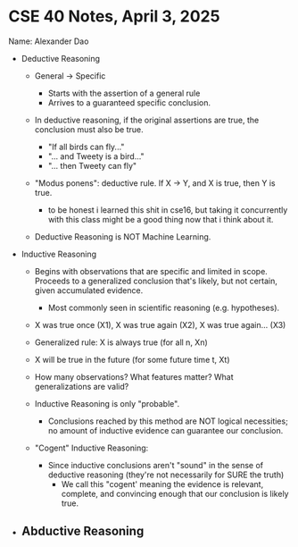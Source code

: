 # CSE 40 Notes, April 3, 2025
Name: Alexander Dao

- Deductive Reasoning
    - General -> Specific
        - Starts with the assertion of a general rule
        - Arrives to a guaranteed specific conclusion.

    - In deductive reasoning, if the original assertions are true, 
    the conclusion must also be true.
        - "If all birds can fly..."
        - "... and Tweety is a bird..."
        - "... then Tweety can fly"

    - "Modus ponens": deductive rule. If X -> Y, and X is true, then Y is true.
        - to be honest i learned this shit in cse16, but taking it concurrently with this class might be a good thing now that i think about it.

    - Deductive Reasoning is NOT Machine Learning.

- Inductive Reasoning
    - Begins with observations that are specific and limited in scope.
    Proceeds to a generalized conclusion that's likely, but not certain,
    given accumulated evidence.
        - Most commonly seen in scientific reasoning (e.g. hypotheses).

    - X was true once (X1), X was true again (X2), X was true again... (X3)
    - Generalized rule: X is always true (for all n, Xn)
    - X will be true in the future (for some future time t, Xt)
    - How many observations? What features matter? What generalizations are valid?

    - Inductive Reasoning is only "probable".
        - Conclusions reached by this method are NOT logical necessities; no amount of
        inductive evidence can guarantee our conclusion.

    - "Cogent" Inductive Reasoning:
        - Since inductive conclusions aren't "sound" in the sense of deductive reasoning
        (they're not necessarily for SURE the truth)
            - We call this "cogent' meaning the evidence is relevant, complete, and convincing
            enough that our conclusion is likely true.

- Abductive Reasoning
    - 
